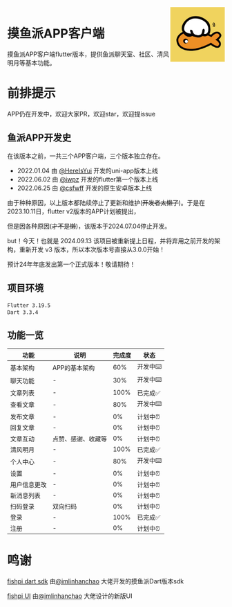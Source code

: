<img decoding="async" align=right src="assets/images/logo.png" width="25%">

# 摸鱼派APP客户端

摸鱼派APP客户端flutter版本，提供鱼派聊天室、社区、清风明月等基本功能。

# 前排提示

APP仍在开发中，欢迎大家PR，欢迎star，欢迎提issue

## 鱼派APP开发史

在该版本之前，一共三个APP客户端，三个版本独立存在。

- 2022.01.04 由 [@HereIsYui](https://github.com/HereIsYui) 开发的uni-app版本上线 
- 2022.06.02 由 [@iwpz](https://github.com/iwpz) 开发的flutter第一个版本上线 
- 2022.06.25 由 [@csfwff](https://github.com/csfwff) 开发的原生安卓版本上线

由于种种原因，以上版本都陆续停止了更新和维护(~~开发者太懒了~~)。于是在2023.10.11日，flutter v2版本的APP计划被提出，

但是因各种原因(~~才不是懒~~)，该版本于2024.07.04停止开发。

but！今天！也就是 2024.09.13 该项目被重新提上日程，并将弃用之前开发的架构，重新开发 v3 版本，所以本次版本号直接从3.0.0开始！

预计24年年底发出第一个正式版本！敬请期待！

## 项目环境

```
Flutter 3.19.5
Dart 3.3.4
```

## 功能一览

| 功能   | 说明        | 完成度  | 状态    |
|------|-----------|------|-------|
| 基本架构 | APP的基本架构  | 60%  | 开发中⌨️ |
| 聊天功能 | -         | 30%  | 开发中⌨️  |
| 文章列表 | -         | 100% | 已完成✅  |
| 查看文章 | -         | 80%  | 开发中⌨️ |
| 发布文章 | -         | 0%   | 计划中⏰  |
| 回复文章 | -         | 0%   | 计划中⏰  |
| 文章互动 | 点赞、感谢、收藏等 | 0%   | 计划中⏰  |
| 清风明月 | -         | 100% | 已完成✅  |
| 个人中心 | -         | 80%  | 开发中⌨️   |
| 设置   | -         | 0%   | 计划中⏰  |
| 用户信息更改 | -         | 0%   | 计划中⏰  |
| 新消息列表 | -         | 0%   | 计划中⏰  |
| 扫码登录 | 双向扫码      | 0%   | 计划中⏰  |
| 登录   | -         | 100% | 已完成✅  |
| 注册   | -         | 0%   | 计划中⏰  |

# 鸣谢

[fishpi dart sdk](https://pub.dev/packages/fishpi) 由[@imlinhanchao](https://github.com/imlinhanchao) 大佬开发的摸鱼派Dart版本sdk

[fishpi UI](https://pixso.cn/app/editor/l_uc36XwPK9YiU1h3VcuGQ?page-id=0%3A1) 由[@imlinhanchao](https://github.com/imlinhanchao) 大佬设计的新版UI
